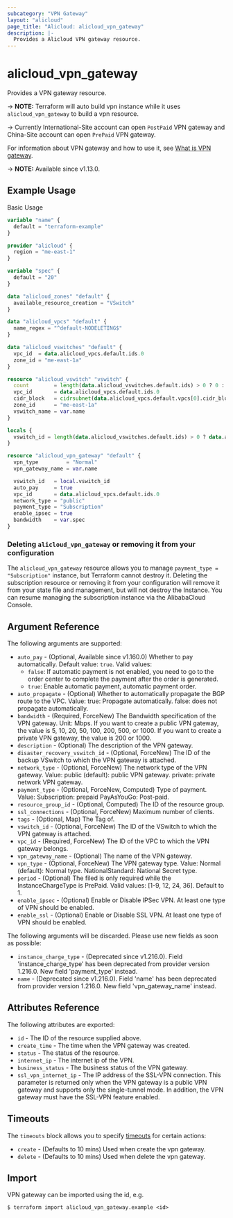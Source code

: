 ```yaml
---
subcategory: "VPN Gateway"
layout: "alicloud"
page_title: "Alicloud: alicloud_vpn_gateway"
description: |-
  Provides a Alicloud VPN gateway resource.
---
```


# alicloud_vpn_gateway

Provides a VPN gateway resource.

-> **NOTE:** Terraform will auto build vpn instance  while it uses `alicloud_vpn_gateway` to build a vpn resource.

-> Currently International-Site account can open `PostPaid` VPN gateway and China-Site account can open `PrePaid` VPN gateway.

For information about VPN gateway and how to use it, see [What is VPN gateway](https://www.alibabacloud.com/help/en/doc-detail/120365.html).

-> **NOTE:** Available since v1.13.0.

## Example Usage

Basic Usage

```terraform
variable "name" {
  default = "terraform-example"
}

provider "alicloud" {
  region = "me-east-1"
}

variable "spec" {
  default = "20"
}

data "alicloud_zones" "default" {
  available_resource_creation = "VSwitch"
}

data "alicloud_vpcs" "default" {
  name_regex = "^default-NODELETING$"
}

data "alicloud_vswitches" "default" {
  vpc_id  = data.alicloud_vpcs.default.ids.0
  zone_id = "me-east-1a"
}

resource "alicloud_vswitch" "vswitch" {
  count        = length(data.alicloud_vswitches.default.ids) > 0 ? 0 : 1
  vpc_id       = data.alicloud_vpcs.default.ids.0
  cidr_block   = cidrsubnet(data.alicloud_vpcs.default.vpcs[0].cidr_block, 8, 8)
  zone_id      = "me-east-1a"
  vswitch_name = var.name
}

locals {
  vswitch_id = length(data.alicloud_vswitches.default.ids) > 0 ? data.alicloud_vswitches.default.ids[0] : concat(alicloud_vswitch.vswitch.*.id, [""])[0]
}

resource "alicloud_vpn_gateway" "default" {
  vpn_type         = "Normal"
  vpn_gateway_name = var.name

  vswitch_id   = local.vswitch_id
  auto_pay     = true
  vpc_id       = data.alicloud_vpcs.default.ids.0
  network_type = "public"
  payment_type = "Subscription"
  enable_ipsec = true
  bandwidth    = var.spec
}
```

### Deleting `alicloud_vpn_gateway` or removing it from your configuration

The `alicloud_vpn_gateway` resource allows you to manage  `payment_type = "Subscription"`  instance, but Terraform cannot destroy it.
Deleting the subscription resource or removing it from your configuration will remove it from your state file and management, but will not destroy the Instance.
You can resume managing the subscription instance via the AlibabaCloud Console.

## Argument Reference

The following arguments are supported:
* `auto_pay` - (Optional, Available since v1.160.0) Whether to pay automatically. Default value: `true`. Valid values:
  - `false`: If automatic payment is not enabled, you need to go to the order center to complete the payment after the order is generated.
  - `true`: Enable automatic payment, automatic payment order.
* `auto_propagate` - (Optional) Whether to automatically propagate the BGP route to the VPC. Value:  true: Propagate automatically.  false: does not propagate automatically.
* `bandwidth` - (Required, ForceNew) The Bandwidth specification of the VPN gateway. Unit: Mbps.  If you want to create a public VPN gateway, the value is 5, 10, 20, 50, 100, 200, 500, or 1000. If you want to create a private VPN gateway, the value is 200 or 1000.
* `description` - (Optional) The description of the VPN gateway.
* `disaster_recovery_vswitch_id` - (Optional, ForceNew) The ID of the backup VSwitch to which the VPN gateway is attached.
* `network_type` - (Optional, ForceNew) The network type of the VPN gateway. Value:  public (default): public VPN gateway. private: private network VPN gateway.
* `payment_type` - (Optional, ForceNew, Computed) Type of payment. Value: Subscription: prepaid PayAsYouGo: Post-paid.
* `resource_group_id` - (Optional, Computed) The ID of the resource group.
* `ssl_connections` - (Optional, ForceNew) Maximum number of clients.
* `tags` - (Optional, Map) The Tag of.
* `vswitch_id` - (Optional, ForceNew) The ID of the VSwitch to which the VPN gateway is attached.
* `vpc_id` - (Required, ForceNew) The ID of the VPC to which the VPN gateway belongs.
* `vpn_gateway_name` - (Optional) The name of the VPN gateway.
* `vpn_type` - (Optional, ForceNew) The VPN gateway type. Value:  Normal (default): Normal type. NationalStandard: National Secret type.
* `period` - (Optional) The filed is only required while the InstanceChargeType is PrePaid. Valid values: [1-9, 12, 24, 36]. Default to 1.
* `enable_ipsec` - (Optional) Enable or Disable IPSec VPN. At least one type of VPN should be enabled.
* `enable_ssl` - (Optional) Enable or Disable SSL VPN.  At least one type of VPN should be enabled.

The following arguments will be discarded. Please use new fields as soon as possible:
* `instance_charge_type` - (Deprecated since v1.216.0). Field 'instance_charge_type' has been deprecated from provider version 1.216.0. New field 'payment_type' instead.
* `name` - (Deprecated since v1.216.0). Field 'name' has been deprecated from provider version 1.216.0. New field 'vpn_gateway_name' instead.

## Attributes Reference

The following attributes are exported:
* `id` - The ID of the resource supplied above.
* `create_time` - The time when the VPN gateway was created.
* `status` - The status of the resource.
* `internet_ip` - The internet ip of the VPN.
* `business_status` - The business status of the VPN gateway.
* `ssl_vpn_internet_ip` - The IP address of the SSL-VPN connection. This parameter is returned only when the VPN gateway is a public VPN gateway and supports only the single-tunnel mode. In addition, the VPN gateway must have the SSL-VPN feature enabled.

## Timeouts

The `timeouts` block allows you to specify [timeouts](https://www.terraform.io/docs/configuration-0-11/resources.html#timeouts) for certain actions:

* `create` - (Defaults to 10 mins) Used when create the vpn gateway.
* `delete` - (Defaults to 10 mins) Used when delete the vpn gateway.

## Import

VPN gateway can be imported using the id, e.g.

```shell
$ terraform import alicloud_vpn_gateway.example <id>
```